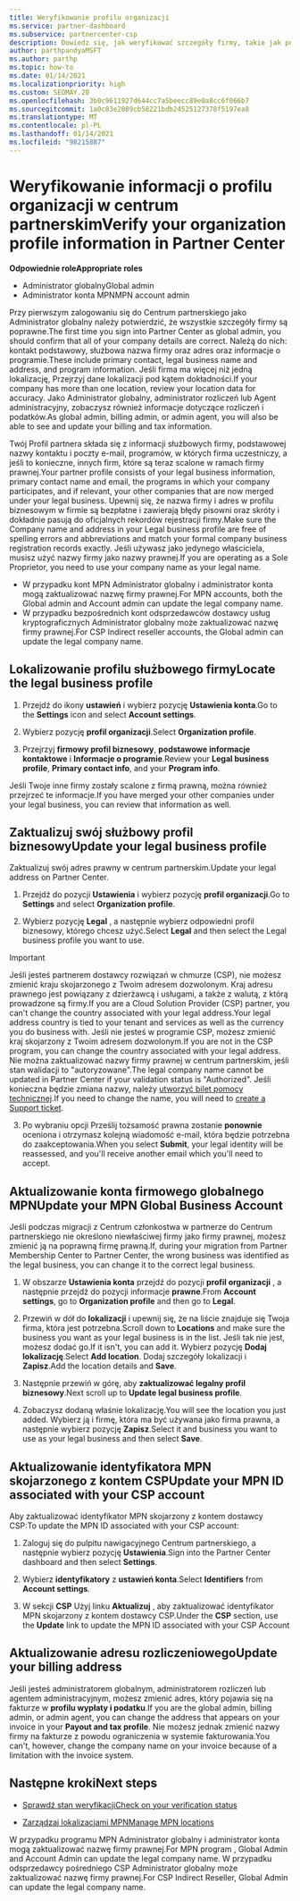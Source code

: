 ```yaml
---
title: Weryfikowanie profilu organizacji
ms.service: partner-dashboard
ms.subservice: partnercenter-csp
description: Dowiedz się, jak weryfikować szczegóły firmy, takie jak podstawowe kontakty, adres i informacje o programie. Możesz również zaktualizować swoje adresy prawne i rozliczenia.
author: parthpandyaMSFT
ms.author: parthp
ms.topic: how-to
ms.date: 01/14/2021
ms.localizationpriority: high
ms.custom: SEOMAY.20
ms.openlocfilehash: 3b0c9611927d644cc7a5beecc89e0a8cc6f066b7
ms.sourcegitcommit: 1a0c83e2089cb58221bdb24525127378f5197ea8
ms.translationtype: MT
ms.contentlocale: pl-PL
ms.lasthandoff: 01/14/2021
ms.locfileid: "98215887"
---
```

# <a name="verify-your-organization-profile-information-in-partner-center"></a><span data-ttu-id="3ca6f-104">Weryfikowanie informacji o profilu organizacji w centrum partnerskim</span><span class="sxs-lookup"><span data-stu-id="3ca6f-104">Verify your organization profile information in Partner Center</span></span>

<span data-ttu-id="3ca6f-105">**Odpowiednie role**</span><span class="sxs-lookup"><span data-stu-id="3ca6f-105">**Appropriate roles**</span></span>

- <span data-ttu-id="3ca6f-106">Administrator globalny</span><span class="sxs-lookup"><span data-stu-id="3ca6f-106">Global admin</span></span>
- <span data-ttu-id="3ca6f-107">Administrator konta MPN</span><span class="sxs-lookup"><span data-stu-id="3ca6f-107">MPN account admin</span></span>

<span data-ttu-id="3ca6f-108">Przy pierwszym zalogowaniu się do Centrum partnerskiego jako Administrator globalny należy potwierdzić, że wszystkie szczegóły firmy są poprawne.</span><span class="sxs-lookup"><span data-stu-id="3ca6f-108">The first time you sign into Partner Center as global admin, you should confirm that all of your company details are correct.</span></span> <span data-ttu-id="3ca6f-109">Należą do nich: kontakt podstawowy, służbowa nazwa firmy oraz adres oraz informacje o programie.</span><span class="sxs-lookup"><span data-stu-id="3ca6f-109">These include primary contact, legal business name and address, and program information.</span></span> <span data-ttu-id="3ca6f-110">Jeśli firma ma więcej niż jedną lokalizację, Przejrzyj dane lokalizacji pod kątem dokładności.</span><span class="sxs-lookup"><span data-stu-id="3ca6f-110">If your company has more than one location, review your location data for accuracy.</span></span> <span data-ttu-id="3ca6f-111">Jako Administrator globalny, administrator rozliczeń lub Agent administracyjny, zobaczysz również informacje dotyczące rozliczeń i podatków.</span><span class="sxs-lookup"><span data-stu-id="3ca6f-111">As global admin, billing admin, or admin agent, you will also be able to see and update your billing and tax information.</span></span>

<span data-ttu-id="3ca6f-112">Twój Profil partnera składa się z informacji służbowych firmy, podstawowej nazwy kontaktu i poczty e-mail, programów, w których firma uczestniczy, a jeśli to konieczne, innych firm, które są teraz scalone w ramach firmy prawnej.</span><span class="sxs-lookup"><span data-stu-id="3ca6f-112">Your partner profile consists of your legal business information, primary contact name and email, the programs in which your company participates, and if relevant, your other companies that are now merged under your legal business.</span></span> <span data-ttu-id="3ca6f-113">Upewnij się, że nazwa firmy i adres w profilu biznesowym w firmie są bezpłatne i zawierają błędy pisowni oraz skróty i dokładnie pasują do oficjalnych rekordów rejestracji firmy.</span><span class="sxs-lookup"><span data-stu-id="3ca6f-113">Make sure the Company name and address in your Legal business profile are free of spelling errors and abbreviations and match your formal company business registration records exactly.</span></span> <span data-ttu-id="3ca6f-114">Jeśli używasz jako jedynego właściciela, musisz użyć nazwy firmy jako nazwy prawnej.</span><span class="sxs-lookup"><span data-stu-id="3ca6f-114">If you are operating as a Sole Proprietor, you need to use your company name as your legal name.</span></span>

- <span data-ttu-id="3ca6f-115">W przypadku kont MPN Administrator globalny i administrator konta mogą zaktualizować nazwę firmy prawnej.</span><span class="sxs-lookup"><span data-stu-id="3ca6f-115">For MPN accounts, both the Global admin and Account admin can update the legal company name.</span></span>
- <span data-ttu-id="3ca6f-116">W przypadku bezpośrednich kont odsprzedawców dostawcy usług kryptograficznych Administrator globalny może zaktualizować nazwę firmy prawnej.</span><span class="sxs-lookup"><span data-stu-id="3ca6f-116">For CSP Indirect reseller accounts, the Global admin can update the legal company name.</span></span> 

## <a name="locate-the-legal-business-profile"></a><span data-ttu-id="3ca6f-117">Lokalizowanie profilu służbowego firmy</span><span class="sxs-lookup"><span data-stu-id="3ca6f-117">Locate the legal business profile</span></span>

1. <span data-ttu-id="3ca6f-118">Przejdź do ikony **ustawień** i wybierz pozycję **Ustawienia konta**.</span><span class="sxs-lookup"><span data-stu-id="3ca6f-118">Go to the **Settings** icon and select **Account settings**.</span></span>
 
1. <span data-ttu-id="3ca6f-119">Wybierz pozycję **profil organizacji**.</span><span class="sxs-lookup"><span data-stu-id="3ca6f-119">Select **Organization profile**.</span></span> 

2. <span data-ttu-id="3ca6f-120">Przejrzyj **firmowy profil biznesowy**, **podstawowe informacje kontaktowe** i **Informacje o programie**.</span><span class="sxs-lookup"><span data-stu-id="3ca6f-120">Review your **Legal business profile**, **Primary contact info**, and your **Program info**.</span></span>

<span data-ttu-id="3ca6f-121">Jeśli Twoje inne firmy zostały scalone z firmą prawną, można również przejrzeć te informacje.</span><span class="sxs-lookup"><span data-stu-id="3ca6f-121">If you have merged your other companies under your legal business, you can review that information as well.</span></span> 

## <a name="update-your-legal-business-profile"></a><span data-ttu-id="3ca6f-122">Zaktualizuj swój służbowy profil biznesowy</span><span class="sxs-lookup"><span data-stu-id="3ca6f-122">Update your legal business profile</span></span>

<span data-ttu-id="3ca6f-123">Zaktualizuj swój adres prawny w centrum partnerskim.</span><span class="sxs-lookup"><span data-stu-id="3ca6f-123">Update your legal address on Partner Center.</span></span>

1. <span data-ttu-id="3ca6f-124">Przejdź do pozycji **Ustawienia** i wybierz pozycję **profil organizacji**.</span><span class="sxs-lookup"><span data-stu-id="3ca6f-124">Go to **Settings** and select **Organization profile**.</span></span>


2. <span data-ttu-id="3ca6f-125">Wybierz pozycję **Legal**  , a następnie wybierz odpowiedni profil biznesowy, którego chcesz użyć.</span><span class="sxs-lookup"><span data-stu-id="3ca6f-125">Select **Legal**  and then select the Legal business profile you want to use.</span></span>

>[!Important]
><span data-ttu-id="3ca6f-126">Jeśli jesteś partnerem dostawcy rozwiązań w chmurze (CSP), nie możesz zmienić kraju skojarzonego z Twoim adresem dozwolonym. Kraj adresu prawnego jest powiązany z dzierżawcą i usługami, a także z walutą, z którą prowadzone są firmy.</span><span class="sxs-lookup"><span data-stu-id="3ca6f-126">If you are a Cloud Solution Provider (CSP) partner, you can't change the country associated with your legal address.Your legal address country is tied to your tenant and services as well as the currency you do business with.</span></span> <span data-ttu-id="3ca6f-127">Jeśli nie jesteś w programie CSP, możesz zmienić kraj skojarzony z Twoim adresem dozwolonym.</span><span class="sxs-lookup"><span data-stu-id="3ca6f-127">If you are not in the CSP program, you can change the country associated with your legal address.</span></span> <span data-ttu-id="3ca6f-128">Nie można zaktualizować nazwy firmy prawnej w centrum partnerskim, jeśli stan walidacji to "autoryzowane".</span><span class="sxs-lookup"><span data-stu-id="3ca6f-128">The legal company name cannot be updated in Partner Center if your validation status is "Authorized".</span></span> <span data-ttu-id="3ca6f-129">Jeśli konieczna będzie zmiana nazwy, należy [utworzyć bilet pomocy technicznej](https://partner.microsoft.com/dashboard/support/servicerequests/create?stage=2&topicid=eb74583c-61b3-2124-bffc-00920e0ae772).</span><span class="sxs-lookup"><span data-stu-id="3ca6f-129">If you need to change the name, you will need to [create a Support ticket](https://partner.microsoft.com/dashboard/support/servicerequests/create?stage=2&topicid=eb74583c-61b3-2124-bffc-00920e0ae772).</span></span>

3. <span data-ttu-id="3ca6f-130">Po wybraniu opcji Prześlij tożsamość prawna zostanie **ponownie** oceniona i otrzymasz kolejną wiadomość e-mail, która będzie potrzebna do zaakceptowania.</span><span class="sxs-lookup"><span data-stu-id="3ca6f-130">When you select **Submit**, your legal identity will be reassessed, and you'll receive another email which you'll need to accept.</span></span>

## <a name="update-your-mpn-global-business-account"></a><span data-ttu-id="3ca6f-131">Aktualizowanie konta firmowego globalnego MPN</span><span class="sxs-lookup"><span data-stu-id="3ca6f-131">Update your MPN Global Business Account</span></span>

<span data-ttu-id="3ca6f-132">Jeśli podczas migracji z Centrum członkostwa w partnerze do Centrum partnerskiego nie określono niewłaściwej firmy jako firmy prawnej, możesz zmienić ją na poprawną firmę prawną.</span><span class="sxs-lookup"><span data-stu-id="3ca6f-132">If, during your migration from Partner Membership Center to Partner Center, the wrong business was identified as the legal business, you can change it to the correct legal business.</span></span>

1. <span data-ttu-id="3ca6f-133">W obszarze **Ustawienia konta** przejdź do pozycji **profil organizacji** , a następnie przejdź do pozycji informacje **prawne**.</span><span class="sxs-lookup"><span data-stu-id="3ca6f-133">From **Account settings**, go to **Organization profile** and then go to **Legal**.</span></span>

1.  <span data-ttu-id="3ca6f-134">Przewiń w dół do **lokalizacji** i upewnij się, że na liście znajduje się Twoja firma, która jest potrzebna.</span><span class="sxs-lookup"><span data-stu-id="3ca6f-134">Scroll down to **Locations** and make sure the business you want as your legal business is in the list.</span></span> <span data-ttu-id="3ca6f-135">Jeśli tak nie jest, możesz dodać go.</span><span class="sxs-lookup"><span data-stu-id="3ca6f-135">If it isn't, you can add it.</span></span> <span data-ttu-id="3ca6f-136">Wybierz pozycję **Dodaj lokalizację**.</span><span class="sxs-lookup"><span data-stu-id="3ca6f-136">Select **Add location**.</span></span> <span data-ttu-id="3ca6f-137">Dodaj szczegóły lokalizacji i **Zapisz**.</span><span class="sxs-lookup"><span data-stu-id="3ca6f-137">Add the location details and **Save**.</span></span>

2. <span data-ttu-id="3ca6f-138">Następnie przewiń w górę, aby **zaktualizować legalny profil biznesowy**.</span><span class="sxs-lookup"><span data-stu-id="3ca6f-138">Next scroll up to **Update legal business profile**.</span></span>

3. <span data-ttu-id="3ca6f-139">Zobaczysz dodaną właśnie lokalizację.</span><span class="sxs-lookup"><span data-stu-id="3ca6f-139">You will see the location you just added.</span></span> <span data-ttu-id="3ca6f-140">Wybierz ją i firmę, która ma być używana jako firma prawna, a następnie wybierz pozycję **Zapisz**.</span><span class="sxs-lookup"><span data-stu-id="3ca6f-140">Select it and business you want to use as your legal business and then select **Save**.</span></span>

## <a name="update-your-mpn-id-associated-with-your-csp-account"></a><span data-ttu-id="3ca6f-141">Aktualizowanie identyfikatora MPN skojarzonego z kontem CSP</span><span class="sxs-lookup"><span data-stu-id="3ca6f-141">Update your MPN ID associated with your CSP account</span></span>

<span data-ttu-id="3ca6f-142">Aby zaktualizować identyfikator MPN skojarzony z kontem dostawcy CSP:</span><span class="sxs-lookup"><span data-stu-id="3ca6f-142">To update the MPN ID associated with your CSP account:</span></span>

1. <span data-ttu-id="3ca6f-143">Zaloguj się do pulpitu nawigacyjnego Centrum partnerskiego, a następnie wybierz pozycję **Ustawienia**.</span><span class="sxs-lookup"><span data-stu-id="3ca6f-143">Sign into the Partner Center dashboard and then select **Settings**.</span></span>
 
1. <span data-ttu-id="3ca6f-144">Wybierz **identyfikatory** z **ustawień konta**.</span><span class="sxs-lookup"><span data-stu-id="3ca6f-144">Select **Identifiers** from **Account settings**.</span></span>

1. <span data-ttu-id="3ca6f-145">W sekcji **CSP** Użyj linku **Aktualizuj** , aby zaktualizować identyfikator MPN skojarzony z kontem dostawcy CSP.</span><span class="sxs-lookup"><span data-stu-id="3ca6f-145">Under the **CSP** section, use the **Update** link to update the MPN ID associated with your CSP Account</span></span> 


## <a name="update-your-billing-address"></a><span data-ttu-id="3ca6f-146">Aktualizowanie adresu rozliczeniowego</span><span class="sxs-lookup"><span data-stu-id="3ca6f-146">Update your billing address</span></span>

<span data-ttu-id="3ca6f-147">Jeśli jesteś administratorem globalnym, administratorem rozliczeń lub agentem administracyjnym, możesz zmienić adres, który pojawia się na fakturze w **profilu wypłaty i podatku**.</span><span class="sxs-lookup"><span data-stu-id="3ca6f-147">If you are the global admin, billing admin, or admin agent, you can change the address that appears on your invoice in your **Payout and tax profile**.</span></span> <span data-ttu-id="3ca6f-148">Nie możesz jednak zmienić nazwy firmy na fakturze z powodu ograniczenia w systemie fakturowania.</span><span class="sxs-lookup"><span data-stu-id="3ca6f-148">You can't, however, change the company name on your invoice because of a limitation with the invoice system.</span></span>

## <a name="next-steps"></a><span data-ttu-id="3ca6f-149">Następne kroki</span><span class="sxs-lookup"><span data-stu-id="3ca6f-149">Next steps</span></span>


- [<span data-ttu-id="3ca6f-150">Sprawdź stan weryfikacji</span><span class="sxs-lookup"><span data-stu-id="3ca6f-150">Check on your verification status</span></span>](verification-responses.md)
 
- [<span data-ttu-id="3ca6f-151">Zarządzaj lokalizacjami MPN</span><span class="sxs-lookup"><span data-stu-id="3ca6f-151">Manage MPN locations</span></span>](manage-locations.md)



<span data-ttu-id="3ca6f-152">W przypadku programu MPN Administrator globalny i administrator konta mogą zaktualizować nazwę firmy prawnej.</span><span class="sxs-lookup"><span data-stu-id="3ca6f-152">For MPN program , Global Admin and Account Admin can update the legal company name.</span></span>
<span data-ttu-id="3ca6f-153">W przypadku odsprzedawcy pośredniego CSP Administrator globalny może zaktualizować nazwę firmy prawnej.</span><span class="sxs-lookup"><span data-stu-id="3ca6f-153">For CSP Indirect Reseller,  Global Admin can update the legal company name.</span></span>